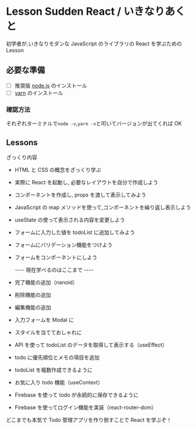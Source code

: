 # Lesson Sudden React / いきなりあくと

初学者が,いきなりモダンな JavaScript のライブラリの React を学ぶための Lesson

## 必要な準備

- [ ] 推奨版 [node.js](https://nodejs.org/ja/) のインストール
- [ ] [yarn](https://yarnpkg.com/getting-started/install) のインストール

### 確認方法

それぞれターミナルで`node -v`,`yarn -v`と叩いてバージョンが出てくれば OK

## Lessons

ざっくり内容

- HTML と CSS の概念をざっくり学ぶ
- 実際に React を起動し, 必要なレイアウトを自分で作成しよう
- コンポーネントを作成し, props を渡して表示してみよう
- JavaScript の map メソッドを使って,コンポーネントを繰り返し表示しよう
- useState の使って表示される内容を変更しよう
- フォームに入力した値を todoList に追加してみよう
- フォームにバリデーション機能をつけよう
- フォームをコンポーネントにしよう

  ---- 現在学べるのはここまで ----

- 完了機能の追加（nanoid）
- 削除機能の追加
- 編集機能の追加
- 入力フォームを Modal に
- スタイルを当てておしゃれに
- API を使って todoList のデータを取得して表示する（useEffect）
- todo に優先順位とメモの項目を追加
- todoList を複数作成できるように
- お気に入り todo 機能（useContext）
- Firebase を使って todo が永続的に保存できるように
- Firebase を使ってログイン機能を実装（react-router-dom）

どこまでも本気で Todo 管理アプリを作り倒すことで React を学ぶぞ！
